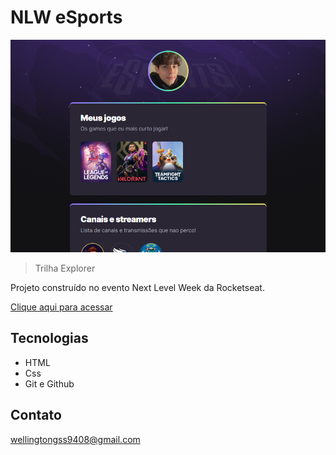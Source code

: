 # NLW eSports

![preview](./.github/preview.png)

>Trilha Explorer

Projeto construído no evento Next Level Week da Rocketseat.

[Clique aqui para acessar](https://WelllGss.github.io/nlw-eSports)

## Tecnologias

- HTML
- Css
- Git e Github

## Contato

wellingtongss9408@gmail.com
